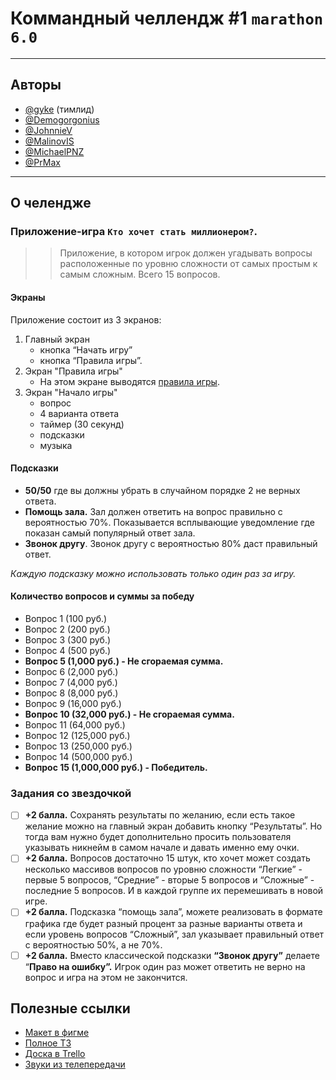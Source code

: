 
# Коммандный челлендж #1 `marathon 6.0`
----
## Авторы
 - [@gyke]("https://github.com/Gyke") (тимлид)
 - [@Demogorgonius](https://github.com/Demogorgonius)
 - [@JohnnieV](https://github.com/JohnnieV)
 - [@MalinovIS](https://github.com/MalinovIS)
 - [@MichaelPNZ](https://github.com/MichaelPNZ)
 - [@PrMax](https://github.com/PrMax)
----
## О челендже
### Приложение-игра `Кто хочет стать миллионером?`.

>> Приложение, в котором игрок должен угадывать вопросы расположенные по уровню сложности от самых простым к самым сложным. Всего 15 вопросов. 

#### Экраны
Приложение состоит из 3 экранов:
1. Главный экран
    - кнопка “Начать игру”
    - кнопка “Правила игры”.
2. Экран "Правила игры"
    - На этом экране выводятся [правила игры](https://ru.wikipedia.org/wiki/Кто_хочет_стать_миллионером%3F).
3. Экран "Начало игры"
    - вопрос
    - 4 варианта ответа
    - таймер (30 секунд)
    - подсказки
    - музыка

#### Подсказки
- **50/50** где вы должны убрать в случайном порядке 2 не верных ответа.
- **Помощь зала.** Зал должен ответить на вопрос правильно с вероятностью 70%. Показывается всплывающие уведомление где показан самый популярный ответ зала.
- **Звонок другу**. Звонок другу с вероятностью 80% даст правильный ответ.

*Каждую подсказку можно использовать только один раз за игру.*

#### **Количество вопросов и суммы за победу**
- Вопрос 1 (100 руб.)
- Вопрос 2 (200 руб.)
- Вопрос 3 (300 руб.)
- Вопрос 4 (500 руб.)
- **Вопрос 5 (1,000 руб.) - Не сгораемая сумма.**
- Вопрос 6 (2,000 руб.)
- Вопрос 7 (4,000 руб.)
- Вопрос 8 (8,000 руб.)
- Вопрос 9 (16,000 руб.)
- **Вопрос 10 (32,000 руб.) - Не сгораемая сумма.**
- Вопрос 11 (64,000 руб.)
- Вопрос 12 (125,000 руб.)
- Вопрос 13 (250,000 руб.)
- Вопрос 14 (500,000 руб.)
- **Вопрос 15 (1,000,000 руб.) - Победитель.**

### Задания со звездочкой
- [ ] **+2 балла.** Сохранять результаты по желанию, если есть такое желание можно на главный экран добавить кнопку “Результаты”. Но тогда вам нужно будет дополнительно просить пользователя указывать никнейм в самом начале и давать именно ему очки.
- [ ] **+2 балла.** Вопросов достаточно 15 штук, кто хочет может создать несколько массивов вопросов по уровню сложности “Легкие” - первые 5 вопросов, “Средние” - вторые 5 вопросов и “Сложные” - последние 5 вопросов. И в каждой группе их перемешивать в новой игре.
- [ ] **+2 балла.** Подсказка “помощь зала”, можете реализовать в формате графика где будет разный процент за разные варианты ответа и если уровень вопросов “Сложный”, зал указывает правильный ответ с вероятностью 50%, а не 70%.
- [ ] **+2 балла.** Вместо классической подсказки **“Звонок другу”** делаете “**Право на ошибку”.** Игрок один раз может ответить не верно на вопрос и игра на этом не закончится.

## Полезные ссылки
 - [Макет в фигме]("https://www.figma.com/file/qHoil3MxITKKHeOTSTxj0s/Game-"Who-is-wants-to-be-a-Millionare"?node-id=0%3A1")
 - [Полное ТЗ](https://solid-llama-3ab.notion.site/CHALLENGE-1-MARATHON-6-5dedfa7163da410b92b2aec628692baa)
 - [Доска в Trello](https://trello.com/b/8vojUyeX/кто-хочет-стать-миллионером)
 - [Звуки из телепередачи](https://allsoundsaround.com/zvuki-iz-teleperedachi-kto-hochet-stat-millionerom/)
